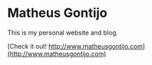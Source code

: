 # Matheus Gontijo

This is my personal website and blog.

[Check it out! http://www.matheusgontijo.com](http://www.matheusgontijo.com)
